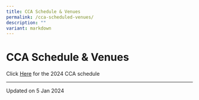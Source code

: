 ```yaml
---
title: CCA Schedule & Venues
permalink: /cca-scheduled-venues/
description: ""
variant: markdown
---
```

CCA Schedule & Venues
=====================

Click [Here](/files/CCA_Schedule__2024_SEM_1.pdf) for the 2024 CCA schedule

------------------
Updated on 5 Jan 2024